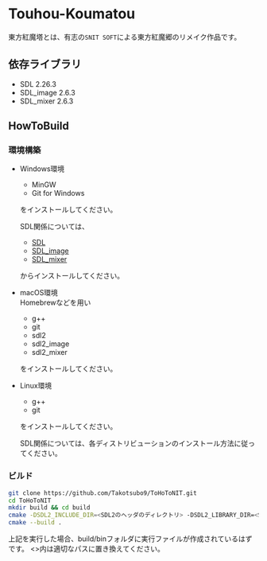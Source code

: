 # Touhou-Koumatou
東方紅魔塔とは、有志の``SNIT SOFT``による東方紅魔郷のリメイク作品です。

## 依存ライブラリ
* SDL 2.26.3
* SDL_image 2.6.3
* SDL_mixer 2.6.3

## HowToBuild
### 環境構築
* Windows環境  
    + MinGW  
    + Git for Windows

    をインストールしてください。
    
    SDL関係については、

    * [SDL](https://github.com/libsdl-org/SDL)
    * [SDL_image](https://github.com/libsdl-org/SDL_image)
    * [SDL_mixer](https://github.com/libsdl-org/SDL_mixer)

    からインストールしてください。
* macOS環境  
    Homebrewなどを用い
    + g++
    + git
    + sdl2
    + sdl2_image
    + sdl2_mixer

    をインストールしてください。

* Linux環境  
    + g++
    + git

    をインストールしてください。

    SDL関係については、各ディストリビューションのインストール方法に従ってください。


### ビルド
```sh
git clone https://github.com/Takotsubo9/ToHoToNIT.git
cd ToHoToNIT
mkdir build && cd build
cmake -DSDL2_INCLUDE_DIR=<SDL2のヘッダのディレクトリ> -DSDL2_LIBRARY_DIR=<SDL2のライブラリのディレクトリ> ..
cmake --build .
```
上記を実行した場合、build/binフォルダに実行ファイルが作成されているはずです。
<>内は適切なパスに置き換えてください。
